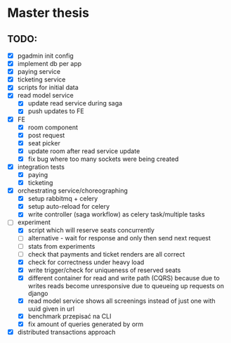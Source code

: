 # Master thesis

## TODO:
- [x] pgadmin init config
- [x] implement db per app
- [x] paying service
- [x] ticketing service
- [x] scripts for initial data
- [x] read model service
    - [x] update read service during saga
    - [x] push updates to FE
- [x] FE
    - [x] room component
    - [x] post request
    - [x] seat picker
    - [x] update room after read service update 
    - [x] fix bug where too many sockets were being created
- [x] integration tests
    - [x] paying
    - [x] ticketing
- [x] orchestrating service/choreographing
    - [x] setup rabbitmq + celery
    - [x] setup auto-reload for celery
    - [x] write controller (saga workflow) as celery task/multiple tasks
- [ ] experiment
    - [x] script which will reserve seats concurrently
    - [ ] alternative - wait for response and only then send next request
    - [ ] stats from experiments
    - [ ] check that payments and ticket renders are all correct
    - [x] check for correctness under heavy load
    - [x] write trigger/check for uniqueness of reserved seats
    - [x] different container for read and write path (CQRS) because due to writes reads become unresponsive due to queueing up requests on django
    - [x] read model service shows all screenings instead of just one with uuid given in url
    - [x] benchmark przepisać na CLI
    - [x] fix amount of queries generated by orm
- [x] distributed transactions approach
